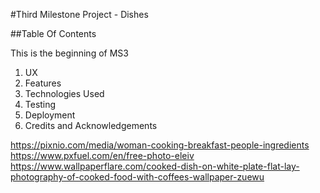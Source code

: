#Third Milestone Project - Dishes

##Table Of Contents

This is the beginning of MS3 

1. UX
2. Features
3. Technologies Used
4. Testing
5. Deployment
6. Credits and Acknowledgements

https://pixnio.com/media/woman-cooking-breakfast-people-ingredients
https://www.pxfuel.com/en/free-photo-eleiv
https://www.wallpaperflare.com/cooked-dish-on-white-plate-flat-lay-photography-of-cooked-food-with-coffees-wallpaper-zuewu

